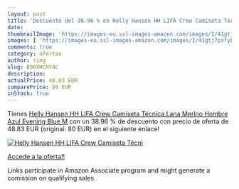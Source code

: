 ```yaml
---
layout: post
title: 'Descuento del 38.96 % en Helly Hansen HH LIFA Crew Camiseta Técni'
date: 
thumbnailImage: 'https://images-eu.ssl-images-amazon.com/images/I/41gtj7pxfyL._SL200_.jpg'
images: [ 'https://images-eu.ssl-images-amazon.com/images/I/41gtj7pxfyL._SL200_.jpg' ]
comments: true
category: ofertas
author: ring
slug: B06XHCNY4C
description:
actualPrice: 48.83 EUR
comparePrice: 80 EUR
inStock: true
---
```


Tienes [Helly Hansen HH LIFA Crew Camiseta Técnica Lana Merino  Hombre  Azul  Evening Blue   M](https://www.amazon.es/dp/B06XHCNY4C/?tag=tolees-21) con un 38.96 % de descuento con precio de oferta de 48.83 EUR (original: 80 EUR) en el siguiente enlace!

[![Helly Hansen HH LIFA Crew Camiseta Técni](https://images-eu.ssl-images-amazon.com/images/I/41gtj7pxfyL._SL200_.jpg)](https://www.amazon.es/dp/B06XHCNY4C/?tag=tolees-21)

[Accede a la oferta!!](https://www.amazon.es/dp/B06XHCNY4C/?tag=tolees-21)

Links participate in Amazon Associate program and might generate a comission on qualifying sales


